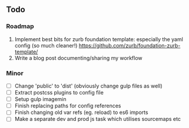## Todo

### Roadmap
1. Implement best bits for zurb foundation template: especially the yaml config (so much cleaner!) https://github.com/zurb/foundation-zurb-template/
2. Write a blog post documenting/sharing my workflow

### Minor
- [ ] Change 'public' to 'dist' (obviously change gulp files as well)
- [ ] Extract postcss plugins to config file
- [ ] Setup gulp imagemin
- [ ] Finish replacing paths for config references
- [ ] Finish changing old var refs (eg. reload) to es6 imports
- [ ] Make a separate dev and prod js task which utilises sourcemaps etc
